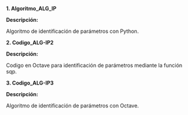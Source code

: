 **1. Algoritmo_ALG_IP**

**Descripción:**

Algoritmo de identificación de parámetros con Python.

**2. Codigo_ALG-IP2**

**Descripción:**

Codigo en Octave para identificación de parámetros mediante la función sqp.

**3. Codigo_ALG-IP3**

**Descripción:**

Algoritmo de identificación de parámetros con Octave.
